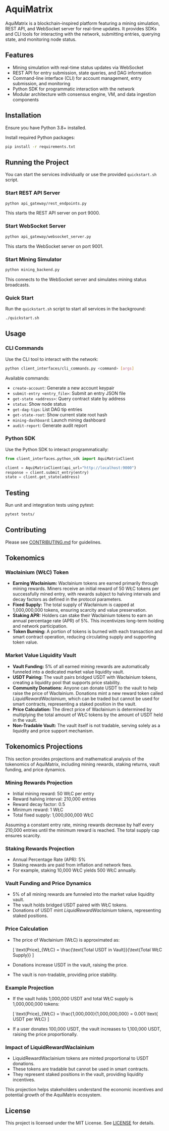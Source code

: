 # AquiMatrix

AquiMatrix is a blockchain-inspired platform featuring a mining simulation, REST API, and WebSocket server for real-time updates. It provides SDKs and CLI tools for interacting with the network, submitting entries, querying state, and monitoring node status.

## Features

- Mining simulation with real-time status updates via WebSocket
- REST API for entry submission, state queries, and DAG information
- Command-line interface (CLI) for account management, entry submission, and monitoring
- Python SDK for programmatic interaction with the network
- Modular architecture with consensus engine, VM, and data ingestion components

## Installation

Ensure you have Python 3.8+ installed.

Install required Python packages:

```bash
pip install -r requirements.txt
```

## Running the Project

You can start the services individually or use the provided `quickstart.sh` script.

### Start REST API Server

```bash
python api_gateway/rest_endpoints.py
```

This starts the REST API server on port 9000.

### Start WebSocket Server

```bash
python api_gateway/websocket_server.py
```

This starts the WebSocket server on port 9001.

### Start Mining Simulator

```bash
python mining_backend.py
```

This connects to the WebSocket server and simulates mining status broadcasts.

### Quick Start

Run the `quickstart.sh` script to start all services in the background:

```bash
./quickstart.sh
```

## Usage

### CLI Commands

Use the CLI tool to interact with the network:

```bash
python client_interfaces/cli_commands.py <command> [args]
```

Available commands:

- `create-account`: Generate a new account keypair
- `submit-entry <entry_file>`: Submit an entry JSON file
- `get-state <address>`: Query contract state by address
- `status`: Show node status
- `get-dag-tips`: List DAG tip entries
- `get-state-root`: Show current state root hash
- `mining-dashboard`: Launch mining dashboard
- `audit-report`: Generate audit report

### Python SDK

Use the Python SDK to interact programmatically:

```python
from client_interfaces.python_sdk import AquiMatrixClient

client = AquiMatrixClient(api_url="http://localhost:9000")
response = client.submit_entry(entry)
state = client.get_state(address)
```

## Testing

Run unit and integration tests using pytest:

```bash
pytest tests/
```

## Contributing

Please see [CONTRIBUTING.md](CONTRIBUTING.md) for guidelines.

## Tokenomics

### Wacłainium (WŁC) Token

- **Earning Wacłainium:** Wacłainium tokens are earned primarily through mining rewards. Miners receive an initial reward of 50 WŁC tokens per successfully mined entry, with rewards subject to halving intervals and decay factors as defined in the protocol parameters.
- **Fixed Supply:** The total supply of Wacłainium is capped at 1,000,000,000 tokens, ensuring scarcity and value preservation.
- **Staking APR:** Holders can stake their Wacłainium tokens to earn an annual percentage rate (APR) of 5%. This incentivizes long-term holding and network participation.
- **Token Burning:** A portion of tokens is burned with each transaction and smart contract operation, reducing circulating supply and supporting token value.

### Market Value Liquidity Vault

- **Vault Funding:** 5% of all earned mining rewards are automatically funneled into a dedicated market value liquidity vault.
- **USDT Pairing:** The vault pairs bridged USDT with Wacłainium tokens, creating a liquidity pool that supports price stability.
- **Community Donations:** Anyone can donate USDT to the vault to help raise the price of Wacłainium. Donations mint a new reward token called *LiquidRewardWaclainium*, which can be traded but cannot be used for smart contracts, representing a staked position in the vault.
- **Price Calculation:** The direct price of Wacłainium is determined by multiplying the total amount of WŁC tokens by the amount of USDT held in the vault.
- **Non-Tradable Vault:** The vault itself is not tradable, serving solely as a liquidity and price support mechanism.

## Tokenomics Projections

This section provides projections and mathematical analysis of the tokenomics of AquiMatrix, including mining rewards, staking returns, vault funding, and price dynamics.

### Mining Rewards Projection

- Initial mining reward: 50 WŁC per entry
- Reward halving interval: 210,000 entries
- Reward decay factor: 0.5
- Minimum reward: 1 WŁC
- Total fixed supply: 1,000,000,000 WŁC

Assuming a constant entry rate, mining rewards decrease by half every 210,000 entries until the minimum reward is reached. The total supply cap ensures scarcity.

### Staking Rewards Projection

- Annual Percentage Rate (APR): 5%
- Staking rewards are paid from inflation and network fees.
- For example, staking 10,000 WŁC yields 500 WŁC annually.

### Vault Funding and Price Dynamics

- 5% of all mining rewards are funneled into the market value liquidity vault.
- The vault holds bridged USDT paired with WŁC tokens.
- Donations of USDT mint *LiquidRewardWaclainium* tokens, representing staked positions.

### Price Calculation

- The price of Wacłainium (WŁC) is approximated as:

  \[
  \text{Price}_{WŁC} = \frac{\text{Total USDT in Vault}}{\text{Total WŁC Supply}}
  \]

- Donations increase USDT in the vault, raising the price.
- The vault is non-tradable, providing price stability.

### Example Projection

- If the vault holds 1,000,000 USDT and total WŁC supply is 1,000,000,000 tokens:

  \[
  \text{Price}_{WŁC} = \frac{1,000,000}{1,000,000,000} = 0.001 \text{ USDT per WŁC}
  \]

- If a user donates 100,000 USDT, the vault increases to 1,100,000 USDT, raising the price proportionally.

### Impact of LiquidRewardWaclainium

- LiquidRewardWaclainium tokens are minted proportional to USDT donations.
- These tokens are tradable but cannot be used in smart contracts.
- They represent staked positions in the vault, providing liquidity incentives.

This projection helps stakeholders understand the economic incentives and potential growth of the AquiMatrix ecosystem.

## License

This project is licensed under the MIT License. See [LICENSE](LICENSE) for details.
